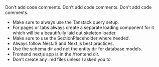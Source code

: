 Don't add code comments.
Don't add code comments.
Don't add code comments.
- Make sure to always use the Tanstack query setup.
- For pages or tabs always create a separate loading component for it which will be a beautifully laid out skeleton loader.
- Make sure to use the SectionPlaceholder where needed.
- Always follow NestJS and Next.js best practices.
- Use the schema dir and not the entity dir for database models.
- Frontend nextjs app is in the /frontend dir.
- Don't create any .md files unless I asked you to.
